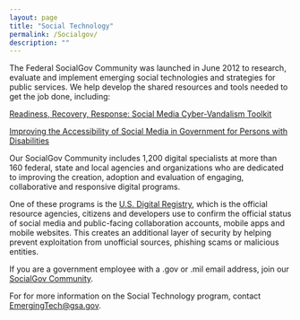 ```yaml
---
layout: page
title: "Social Technology"
permalink: /Socialgov/
description: ""
---
```


<p>The Federal SocialGov Community was launched in June 2012 to research, evaluate and implement emerging social technologies and strategies for public services. We help develop the shared resources and tools needed to get the job done, including:</p>

<p><a href="https://www.digitalgov.gov/resources/readiness-recovery-response-social-media-cyber-vandalism-toolkit/">Readiness, Recovery, Response: Social Media Cyber-Vandalism Toolkit</a></p>
<p><a href="https://www.digitalgov.gov/resources/improving-the-accessibility-of-social-media-in-government/">Improving the Accessibility of Social Media in Government for Persons with Disabilities</a></p>

<p>Our SocialGov Community includes 1,200 digital specialists at more than 160 federal, state and local agencies and organizations who are dedicated to improving the creation, adoption and evaluation of engaging, collaborative and responsive digital programs.</p>

<p>One of these programs is the <a href="https://www.digitalgov.gov/">U.S. Digital Registry</a>, which is the official resource agencies, citizens and developers use to confirm the official status of social media and public-facing collaboration accounts, mobile apps and mobile websites. This creates an additional layer of security by helping prevent exploitation from unofficial sources, phishing scams or malicious entities.</p>


<p>If you are a government employee with a .gov or .mil email address, join our <a href="mailto:SM-COP-subscribe-request@listserv.gsa.gov?subject=SocialGov%20listserv">SocialGov Community</a>.</p>

For for more information on the Social Technology program, contact EmergingTech@gsa.gov.


